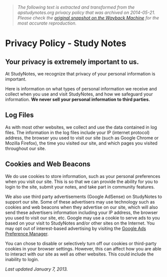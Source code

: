 > *The following text is extracted and transformed from the apstudynotes.org privacy policy that was archived on 2014-05-21. Please check the [original snapshot on the Wayback Machine](https://web.archive.org/web/20140521032558id_/http%3A//www.apstudynotes.org/privacy) for the most accurate reproduction.*

# Privacy Policy - Study Notes

## Your privacy is extremely important to us.

At StudyNotes, we recognize that privacy of your personal information is important.

Here is information on what types of personal information we receive and collect when you use and visit StudyNotes, and how we safeguard your information. **We never sell your personal information to third parties.**

## Log Files

As with most other websites, we collect and use the data contained in log files. The information in the log files include your IP (internet protocol) address, the browser you used to visit our site (such as Google Chrome or Mozilla Firefox), the time you visited our site, and which pages you visited throughout our site.

## Cookies and Web Beacons

We do use cookies to store information, such as your personal preferences when you visit our site. This is so that we can provide the ability for you to login to the site, submit your notes, and take part in community features.

We also use third party advertisements (Google AdSense) on StudyNotes to support our site. Some of these advertisers may use technology such as cookies and web beacons when they advertise on our site, which will also send these advertisers information including your IP address, the browser you used to visit our site, etc. Google may use a cookie to serve ads to you based on your visit to StudyNotes and/or other sites on the Internet. You may opt out of interest-based advertising by visiting the [Google Ads Preference Manager](http://www.google.com/ads/preferences/).

You can chose to disable or selectively turn off our cookies or third-party cookies in your browser settings. However, this can affect how you are able to interact with our site as well as other websites. This could include the inability to login.

_Last updated January 7, 2013._
